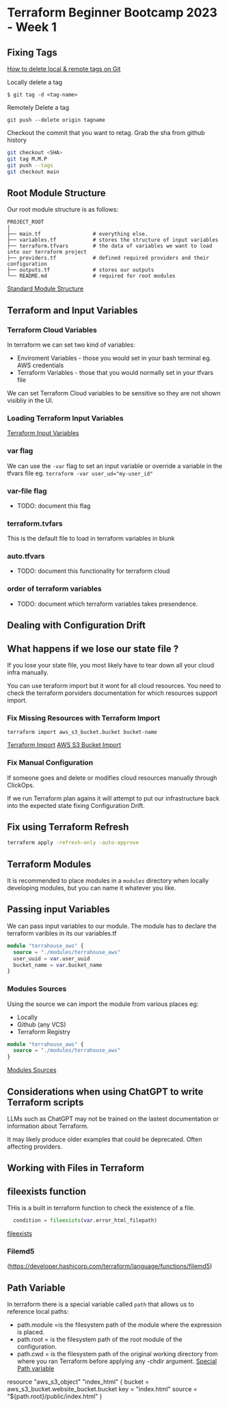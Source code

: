 # Terraform Beginner Bootcamp 2023 - Week 1

## Fixing Tags

[How to delete local & remote tags on Git](https://devconnected.com/how-to-delete-local-and-remote-tags-on-git/)

Locally delete a tag
```
$ git tag -d <tag-name>
```
Remotely Delete a tag
```
git push --delete origin tagname
```

Checkout the commit that you want to retag. Grab the sha from github history

```sh
git checkout <SHA>
git tag M.M.P
git push --tags
git checkout main
```
## Root Module Structure

Our root module structure is as follows:

```
PROJECT_ROOT
│
├── main.tf                 # everything else.
├── variables.tf            # stores the structure of input variables
├── terraform.tfvars        # the data of variables we want to load into our terraform project
├── providers.tf            # defined required providers and their configuration
├── outputs.tf              # stores our outputs
└── README.md               # required for root modules
```

[Standard Module Structure](https://developer.hashicorp.com/terraform/language/modules/develop/structure)

## Terraform and Input Variables

### Terraform Cloud Variables

In terraform we can set two kind of variables:
- Enviroment Variables - those you would set in your bash terminal eg. AWS credentials
- Terraform Variables - those that you would normally set in your tfvars file

We can set Terraform Cloud variables to be sensitive so they are not shown visibliy in the UI.

### Loading Terraform Input Variables

[Terraform Input Variables](https://developer.hashicorp.com/terraform/language/values/variables)

### var flag
We can use the `-var` flag to set an input variable or override a variable in the tfvars file eg. `terraform -var user_ud="my-user_id"`

### var-file flag

- TODO: document this flag

### terraform.tvfars

This is the default file to load in terraform variables in blunk

### auto.tfvars

- TODO: document this functionality for terraform cloud

### order of terraform variables

- TODO: document which terraform variables takes presendence.


## Dealing with Configuration Drift

## What happens if we lose our state file ?
If you lose your state file, you most likely have to tear down all your cloud infra manually.

You can use teraform import but it wont for all cloud resources. You need to check the terraform porviders documentation for which resources support import.

### Fix Missing Resources with Terraform Import

`terraform import aws_s3_bucket.bucket bucket-name`

[Terraform Import](https://developer.hashicorp.com/terraform/cli/import)
[AWS S3 Bucket Import](https://registry.terraform.io/providers/hashicorp/aws/latest/docs/resources/s3_bucket#import)

### Fix Manual Configuration

If someone goes and delete or modifies cloud resources manually through ClickOps.

If we run Terraform plan agains it will attempt to put our infrastructure back into the expected state fixing Configuration Drift.

## Fix using Terraform Refresh

```sh
terraform apply -refresh-only -auto-approve
```

## Terraform Modules

It is recommended to place modules in a `modules` directory when locally developing modules, but you can name it whatever you like.
## Passing input Variables

We can pass input variables to our module.
The module has to declare the terraform varibles in its our variables.tf

```tf
module "terrahouse_aws" {
  source = "./modules/terrahouse_aws"
  user_uuid = var.user_uuid
  bucket_name = var.bucket_name
}

```
### Modules Sources

Using the source we can import the module from various places eg:
- Locally
- Github (any VCS)
- Terraform Registry

```tf
module "terrahouse_aws" {
  source = "./modules/terrahouse_aws"
}

```

[Modules Sources](https://developer.hashicorp.com/terraform/language/modules/sources)

## Considerations when using ChatGPT to write Terraform scripts

LLMs such as ChatGPT may not be trained on the lastest documentation or information about Terraform.

It may likely produce older examples that could be deprecated. Often affecting providers.

## Working with Files in Terraform

## fileexists function

THis is a built in terraform function to check the existence of a file.

```tf
  condition = fileexists(var.error_html_filepath)
```
[fileexists](https://developer.hashicorp.com/terraform/language/functions/fileexists)

### Filemd5 
(https://developer.hashicorp.com/terraform/language/functions/filemd5)

## Path Variable
In terraform there is a special variable called `path` that allows us to reference local paths:
- path.module =is the filesystem path of the module where the expression is placed. 
- path.root = is the filesystem path of the root module of the configuration.
- path.cwd = is the filesystem path of the original working directory from where you ran Terraform before applying any -chdir argument. 
[Special Path variable](https://developer.hashicorp.com/terraform/language/expressions/references)

resource "aws_s3_object" "index_html" {
  bucket = aws_s3_bucket.website_bucket.bucket
  key    = "index.html"
  source = "${path.root}/public/index.html"
}
